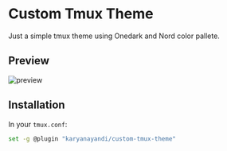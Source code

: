 # Custom Tmux Theme

Just a simple tmux theme using Onedark and Nord color pallete.

## Preview

![preview](https://raw.githubusercontent.com/karyanayandi/nord-tmux/main/preview.png) <br />

## Installation

In your `tmux.conf`:

```bash
set -g @plugin "karyanayandi/custom-tmux-theme"
```

